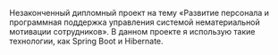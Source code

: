 Незаконченный дипломный проект на тему «Развитие персонала и программная поддержка управления системой нематериальной мотивации сотрудников». 
В данном проекте я использую такие технологии, как Spring Boot и Hibernate.
